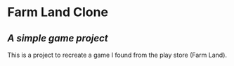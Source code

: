 # Farm Land Clone
## _A simple game project_

This is a project to recreate a game I found from the play store (Farm Land).
